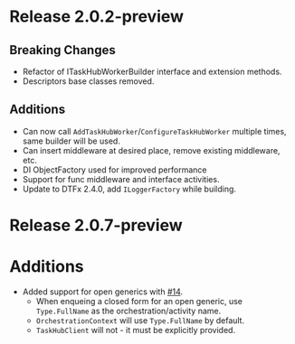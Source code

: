 # Release 2.0.2-preview

## Breaking Changes
- Refactor of ITaskHubWorkerBuilder interface and extension methods.
- Descriptors base classes removed.

## Additions
- Can now call `AddTaskHubWorker`/`ConfigureTaskHubWorker` multiple times, same builder will be used.
- Can insert middleware at desired place, remove existing middleware, etc.
- DI ObjectFactory used for improved performance
- Support for func middleware and interface activities.
- Update to DTFx 2.4.0, add `ILoggerFactory` while building.

# Release 2.0.7-preview

# Additions
- Added support for open generics with [#14](https://github.com/jviau/durabletask-hosting/pull/14).
   - When enqueing a closed form for an open generic, use `Type.FullName` as the orchestration/activity name.
   - `OrchestrationContext` will use `Type.FullName` by default.
   - `TaskHubClient` will not - it must be explicitly provided.

